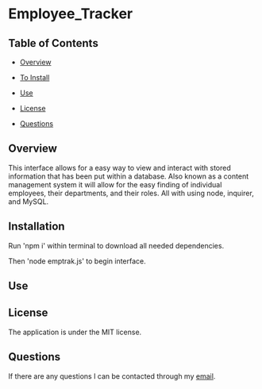 # Employee_Tracker

## Table of Contents

* [Overview](#overview)

* [To Install](#installation)

* [Use](#use)

* [License](#license)

* [Questions](#questions)

## Overview
This interface allows for a easy way to view and interact with stored information that has been put within a database. Also known as a content management system it will allow for the easy finding of individual employees, their departments, and their roles. All with using node, inquirer, and MySQL.

## Installation
Run 'npm i' within terminal to download all needed dependencies.

Then 'node emptrak.js' to begin interface.

## Use

## License 
The application is under the MIT license.

## Questions
If there are any questions I can be contacted through my [email](tloyzelle@gmail.com).
